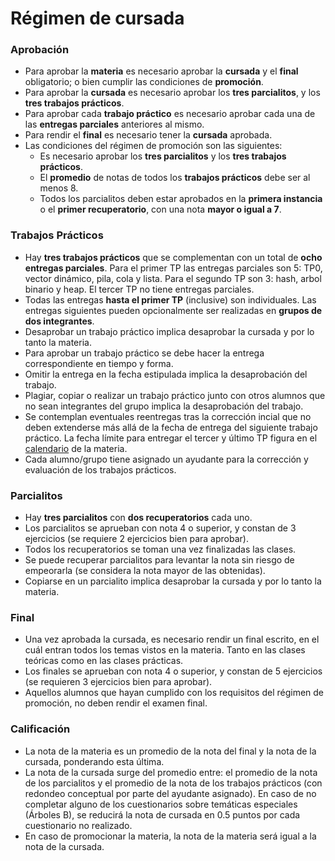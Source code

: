 Régimen de cursada
==================

### Aprobación

* Para aprobar la **materia** es necesario aprobar la **cursada** y el **final** obligatorio; o bien cumplir las condiciones de **promoción**.
* Para aprobar la **cursada** es necesario aprobar los **tres parcialitos**, y los **tres trabajos prácticos**.
* Para aprobar cada **trabajo práctico** es necesario aprobar cada una de las **entregas parciales** anteriores al mismo.
* Para rendir el **final** es necesario tener la **cursada** aprobada.
* Las condiciones del régimen de promoción son las siguientes:
  - Es necesario aprobar los **tres parcialitos** y los **tres trabajos prácticos**.
  - El **promedio** de notas de todos los **trabajos prácticos** debe ser al menos 8.
  - Todos los parcialitos deben estar aprobados en la **primera instancia** o el **primer recuperatorio**, con una nota **mayor o igual a 7**.


### Trabajos Prácticos

* Hay **tres trabajos prácticos** que se complementan con un total de **ocho entregas parciales**.
  Para el primer TP las entregas parciales son 5: TP0, vector dinámico, pila, cola y lista. Para el segundo TP son 3: hash, arbol binario y heap. El tercer TP no tiene entregas parciales.
* Todas las entregas **hasta el primer TP** (inclusive) son individuales. Las entregas siguientes pueden opcionalmente ser realizadas en **grupos de dos integrantes**.
* Desaprobar un trabajo práctico implica desaprobar la cursada y por lo tanto la materia.
* Para aprobar un trabajo práctico se debe hacer la entrega correspondiente en tiempo y forma.
* Omitir la entrega en la fecha estipulada implica la desaprobación del trabajo.
* Plagiar, copiar o realizar un trabajo práctico junto con otros alumnos que no sean integrantes del grupo implica la desaprobación del trabajo.
* Se contemplan eventuales reentregas tras la corrección incial que no deben extenderse más allá de la fecha de entrega del siguiente trabajo práctico. La fecha límite para entregar el tercer y último TP figura en el [calendario]({{'calendario'|relative_url}}) de la materia.
* Cada alumno/grupo tiene asignado un ayudante para la corrección y evaluación de los trabajos prácticos.


### Parcialitos

* Hay **tres parcialitos** con **dos recuperatorios** cada uno.
* Los parcialitos se aprueban con nota 4 o superior, y constan de 3 ejercicios (se requiere 2 ejercicios bien para aprobar).
* Todos los recuperatorios se toman una vez finalizadas las clases.
* Se puede recuperar parcialitos para levantar la nota sin riesgo de empeorarla (se considera la nota mayor de las obtenidas).
* Copiarse en un parcialito implica desaprobar la cursada y por lo tanto la materia.

### Final
* Una vez aprobada la cursada, es necesario rendir un final escrito, en el cuál entran todos los temas vistos en la materia. Tanto en las clases teóricas como en las clases prácticas.
* Los finales se aprueban con nota 4 o superior, y constan de 5 ejercicios (se requieren 3 ejercicios bien para aprobar).
* Aquellos alumnos que hayan cumplido con los requisitos del régimen de promoción, no deben rendir el examen final.

### Calificación

* La nota de la materia es un promedio de la nota del final y la nota de la cursada, ponderando esta última.
* La nota de la cursada surge del promedio entre: el promedio de la nota de los parcialitos y el promedio de la nota de los trabajos prácticos (con redondeo conceptual por parte del ayudante asignado). En caso de no completar alguno de los cuestionarios sobre temáticas especiales (Árboles B), se reducirá la nota de cursada en 0.5 puntos por cada cuestionario no realizado. 
* En caso de promocionar la materia, la nota de la materia será igual a la nota de la cursada.
